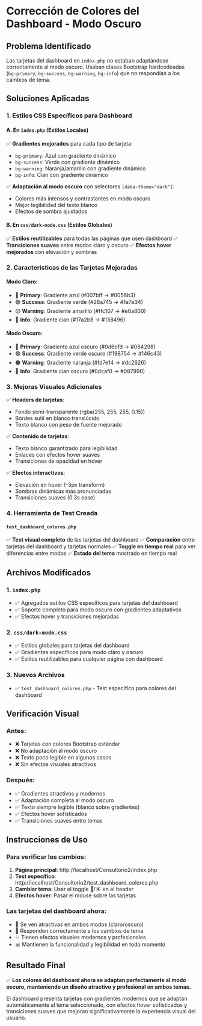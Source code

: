 # Corrección de Colores del Dashboard - Modo Oscuro

## Problema Identificado
Las tarjetas del dashboard en `index.php` no estaban adaptándose correctamente al modo oscuro. Usaban clases Bootstrap hardcodeadas (`bg-primary`, `bg-success`, `bg-warning`, `bg-info`) que no respondían a los cambios de tema.

## Soluciones Aplicadas

### 1. Estilos CSS Específicos para Dashboard

#### A. En `index.php` (Estilos Locales)
✅ **Gradientes mejorados** para cada tipo de tarjeta:
- `bg-primary`: Azul con gradiente dinámico
- `bg-success`: Verde con gradiente dinámico  
- `bg-warning`: Naranja/amarillo con gradiente dinámico
- `bg-info`: Cian con gradiente dinámico

✅ **Adaptación al modo oscuro** con selectores `[data-theme="dark"]`:
- Colores más intensos y contrastantes en modo oscuro
- Mejor legibilidad del texto blanco
- Efectos de sombra ajustados

#### B. En `css/dark-mode.css` (Estilos Globales)
✅ **Estilos reutilizables** para todas las páginas que usen dashboard
✅ **Transiciones suaves** entre modos claro y oscuro
✅ **Efectos hover mejorados** con elevación y sombras

### 2. Características de las Tarjetas Mejoradas

#### Modo Claro:
- 🔵 **Primary**: Gradiente azul (#007bff → #0056b3)
- 🟢 **Success**: Gradiente verde (#28a745 → #1e7e34)
- 🟡 **Warning**: Gradiente amarillo (#ffc107 → #e0a800)
- 🔵 **Info**: Gradiente cian (#17a2b8 → #138496)

#### Modo Oscuro:
- 🔵 **Primary**: Gradiente azul oscuro (#0d6efd → #084298)
- 🟢 **Success**: Gradiente verde oscuro (#198754 → #146c43)
- 🟠 **Warning**: Gradiente naranja (#fd7e14 → #dc2626)
- 🔵 **Info**: Gradiente cian oscuro (#0dcaf0 → #087990)

### 3. Mejoras Visuales Adicionales

✅ **Headers de tarjetas**:
- Fondo semi-transparente (rgba(255, 255, 255, 0.15))
- Bordes sutil en blanco translúcido
- Texto blanco con peso de fuente mejorado

✅ **Contenido de tarjetas**:
- Texto blanco garantizado para legibilidad
- Enlaces con efectos hover suaves
- Transiciones de opacidad en hover

✅ **Efectos interactivos**:
- Elevación en hover (-3px transform)
- Sombras dinámicas más pronunciadas
- Transiciones suaves (0.3s ease)

### 4. Herramienta de Test Creada

#### `test_dashboard_colores.php`
✅ **Test visual completo** de las tarjetas del dashboard
✅ **Comparación** entre tarjetas del dashboard y tarjetas normales
✅ **Toggle en tiempo real** para ver diferencias entre modos
✅ **Estado del tema** mostrado en tiempo real

## Archivos Modificados

### 1. `index.php`
- ✅ Agregados estilos CSS específicos para tarjetas del dashboard
- ✅ Soporte completo para modo oscuro con gradientes adaptativos
- ✅ Efectos hover y transiciones mejoradas

### 2. `css/dark-mode.css`
- ✅ Estilos globales para tarjetas del dashboard
- ✅ Gradientes específicos para modo claro y oscuro
- ✅ Estilos reutilizables para cualquier página con dashboard

### 3. Nuevos Archivos
- ✅ `test_dashboard_colores.php` - Test específico para colores del dashboard

## Verificación Visual

### Antes:
- ❌ Tarjetas con colores Bootstrap estándar
- ❌ No adaptación al modo oscuro
- ❌ Texto poco legible en algunos casos
- ❌ Sin efectos visuales atractivos

### Después:
- ✅ Gradientes atractivos y modernos
- ✅ Adaptación completa al modo oscuro
- ✅ Texto siempre legible (blanco sobre gradientes)
- ✅ Efectos hover sofisticados
- ✅ Transiciones suaves entre temas

## Instrucciones de Uso

### Para verificar los cambios:
1. **Página principal**: http://localhost/Consultorio2/index.php
2. **Test específico**: http://localhost/Consultorio2/test_dashboard_colores.php
3. **Cambiar tema**: Usar el toggle 🌙/☀️ en el header
4. **Efectos hover**: Pasar el mouse sobre las tarjetas

### Las tarjetas del dashboard ahora:
- 🎨 Se ven atractivas en ambos modos (claro/oscuro)
- 📱 Responden correctamente a los cambios de tema
- ✨ Tienen efectos visuales modernos y profesionales
- 📊 Mantienen la funcionalidad y legibilidad en todo momento

## Resultado Final

✅ **Los colores del dashboard ahora se adaptan perfectamente al modo oscuro, manteniendo un diseño atractivo y profesional en ambos temas.**

El dashboard presenta tarjetas con gradientes modernos que se adaptan automáticamente al tema seleccionado, con efectos hover sofisticados y transiciones suaves que mejoran significativamente la experiencia visual del usuario.
